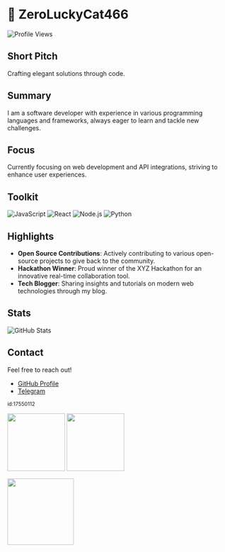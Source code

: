 # 🎉 ZeroLuckyCat466

![Profile Views](https://komarev.com/ghpvc/?username=zerroluckycat466&label=Profile%20Views&color=blue&style=flat)

## Short Pitch
Crafting elegant solutions through code.

## Summary
I am a software developer with experience in various programming languages and frameworks, always eager to learn and tackle new challenges.

## Focus
Currently focusing on web development and API integrations, striving to enhance user experiences.

## Toolkit
![JavaScript](https://img.shields.io/badge/JavaScript-FFEA00?style=flat&logo=javascript&logoColor=black) ![React](https://img.shields.io/badge/React-61DAFB?style=flat&logo=react&logoColor=black) ![Node.js](https://img.shields.io/badge/Node.js-68A063?style=flat&logo=node.js&logoColor=white) ![Python](https://img.shields.io/badge/Python-3776AB?style=flat&logo=python&logoColor=white) 

## Highlights
- **Open Source Contributions**: Actively contributing to various open-source projects to give back to the community.
- **Hackathon Winner**: Proud winner of the XYZ Hackathon for an innovative real-time collaboration tool.
- **Tech Blogger**: Sharing insights and tutorials on modern web technologies through my blog.

## Stats
![GitHub Stats](https://github-readme-stats.vercel.app/api?username=zerroluckycat466&show_icons=true&theme=radical)

## Contact
Feel free to reach out!
- [GitHub Profile](https://github.com/zerroluckycat466)
- [Telegram](https://t.me/zerroluckycat466)

<sub>id:17550112</sub>

<p><img src="https://github-readme-stats.vercel.app/api/top-langs/?username=zerroluckycat466&layout=compact&theme=gruvbox" height="130"/> <img src="https://github-readme-stats.vercel.app/api?username=zerroluckycat466&show_icons=true&theme=gruvbox" height="130"/></p>
<p><img src="https://streak-stats.demolab.com/?user=zerroluckycat466&theme=gruvbox" height="150"/></p>
